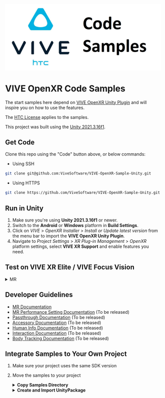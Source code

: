 ![Code Samples Banner](./Documentations/Medias/code_samples_banner.png "CodeSamples")

# VIVE OpenXR Code Samples

The start samples here depend on [VIVE OpenXR Unity Plugin](https://developer.vive.com/resources/openxr/unity/) and will inspire you on how to use the features.

The [HTC License](./LICENSE) applies to the samples.

This project was built using the [Unity 2021.3.16f1](https://unity.com/download).

## Get Code

Clone this repo using the "Code" button above, or below commands:

- Using SSH
```sh
git clone git@github.com:ViveSoftware/VIVE-OpenXR-Sample-Unity.git
```

- Using HTTPS
```sh
git clone https://github.com/ViveSoftware/VIVE-OpenXR-Sample-Unity.git
```

## Run in Unity

1. Make sure you're using **Unity 2021.3.16f1** or newer.
2. Switch to the **Android** or **Windows** platform in **Build Settings**.
3. Click on *VIVE* > *OpenXR Installer* > *Install or Update latest version* from the menu bar to import the **VIVE OpenXR Unity Plugin**.
4. Navigate to *Project Settings* > *XR Plug-in Management* > *OpenXR* platform settings, select **VIVE XR Support** and enable features you need.

## Test on VIVE XR Elite / VIVE Focus Vision

<details>
<summary> MR </summary>

+	Set Build `Settings > Platform` to Android
+   Import [[Customizable Planet Shaders]](https://assetstore.unity.com/packages/vfx/shaders/customizable-planet-shaders-131872) package into project.
+	Set BaseScene as the starting scene
+	Check OpenXR in `Project Settings > XR Plug-in Management > Initialize XR on Startup`
+ In `File > Build Settings` click `Build And Run`
</details>

## Developer Guidelines
- [MR Documentation](https://github.com/ViveSoftware/VIVE-OpenXR-Sample-Unity/blob/main/Documentations/MR/JelbeeMR.md) 
- [MR Performance Setting Documentation]() (To be released)
- [Passthrough Documentation]() (To be released)
- [Accessory Documentation]() (To be released)
- [Human Info Documentation]() (To be released)
- [Interaction Documentation]() (To be released)
- [Body Tracking Documentation]() (To be released)

## Integrate Samples to Your Own Project
1. Make sure your project uses the same SDK version
2. Move the samples to your project
   <details>
      <summary><b>Copy Samples Directory</b></summary>

      + Copy [Assets/CodeSamples](./Assets/CodeSamples) directory to your own project
    </details>
    <details>
      <summary><b>Create and Import UnityPackage</b></summary>

      1. Open VIVE-OpenXR-Sample-Unity project in Unity
      2. Right-click on [Assets/CodeSamples](./Assets/CodeSamples) and select <i>Export Package...</i>
      3. Save package in an easy location to retrieve
      4. Open your own project (where you want the samples to be added)
      5. Click on <i>Assets > Import Package > Custom Package...</i> from the menu bar
      6. Find the package we saved in step 3 and click <i>Open</i>
    </details>
